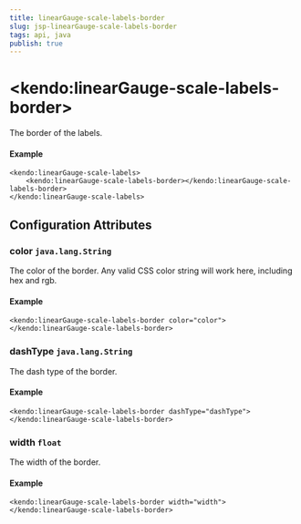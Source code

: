 ```yaml
---
title: linearGauge-scale-labels-border
slug: jsp-linearGauge-scale-labels-border
tags: api, java
publish: true
---
```


# \<kendo:linearGauge-scale-labels-border\>

The border of the labels.

#### Example
    <kendo:linearGauge-scale-labels>
        <kendo:linearGauge-scale-labels-border></kendo:linearGauge-scale-labels-border>
    </kendo:linearGauge-scale-labels>

## Configuration Attributes

### color `java.lang.String`

The color of the border. Any valid CSS color string will work here, including hex and rgb.

#### Example
    <kendo:linearGauge-scale-labels-border color="color">
    </kendo:linearGauge-scale-labels-border>

### dashType `java.lang.String`

The dash type of the border.

#### Example
    <kendo:linearGauge-scale-labels-border dashType="dashType">
    </kendo:linearGauge-scale-labels-border>

### width `float`

The width of the border.

#### Example
    <kendo:linearGauge-scale-labels-border width="width">
    </kendo:linearGauge-scale-labels-border>

 
